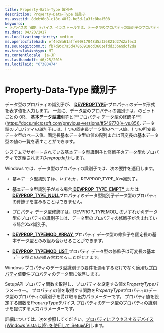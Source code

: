 ```yaml
---
title: Property-Data-Type 識別子
description: Property-Data-Type 識別子
ms.assetid: 8deb96d8-c18c-48f2-be5d-1a3fc8ba8508
keywords:
- デバイスの WDK デバイス インストールでは、データ型のプロパティの識別子のプロパティ
ms.date: 04/20/2017
ms.localizationpriority: medium
ms.openlocfilehash: ef4e2da61affe00817048d5a336821d27d2afec3
ms.sourcegitcommit: fb7d95c7a5d47860918cd3602efdd33b69dcf2da
ms.translationtype: MT
ms.contentlocale: ja-JP
ms.lasthandoff: 06/25/2019
ms.locfileid: "67380474"
---
```

# <a name="property-data-type-identifiers"></a>Property-Data-Type 識別子


データ型のプロパティの識別子が、 [ **DEVPROPTYPE**](https://docs.microsoft.com/previous-versions/ff543546(v=vs.85))-プロパティのデータ形式を表す値を入力します。 一般に、データ型のプロパティの識別子は、のビットごとの OR、 [**基本データ型識別子**](https://docs.microsoft.com/previous-versions/ff537793(v=vs.85))と[**プロパティ データ型の修飾子**](https://docs.microsoft.com/previous-versions/ff549770(v=vs.85)). データ型のプロパティの識別子には、1 つの固定長データ型のベース値、1 つの可変長データ型のベース値、固定長基本データ型の値の配列または可変長の基本データ型の値の一覧を表すことができます。

システムでサポートされている基本データ型識別子と修飾子のデータ型のプロパティで定義されます*Devpropdef.h*します。

Windows では、データ型のプロパティの識別子では、次の要件を適用します。

-   基本データ型識別子は、いずれか、DEVPROP_TYPE_*Xxx*識別子。

-   基本データ型識別子がある場合[ **DEVPROP_TYPE_EMPTY** ](https://docs.microsoft.com/windows-hardware/drivers/install/devprop-type-empty)または[ **DEVPROP_TYPE_NULL**](https://docs.microsoft.com/windows-hardware/drivers/install/devprop-type-null)プロパティのデータ型識別子データ型のプロパティの修飾子を含めることはできません。

-   プロパティ データ型修飾子は、DEVPROP_TYPEMOD_ のいずれかのデータ型のプロパティの識別子には、データ型のプロパティの修飾子が含まれている場合*Xxx*識別子。

-   [ **DEVPROP_TYPEMOD_ARRAY** ](https://docs.microsoft.com/windows-hardware/drivers/install/devprop-typemod-array)プロパティ データ型の修飾子を固定長の基本データ型とのみ組み合わせることができます。

-   [ **DEVPROP_TYPEMOD_LIST** ](https://docs.microsoft.com/windows-hardware/drivers/install/devprop-typemod-list)プロパティ データ型の修飾子は可変長の基本データ型とのみ組み合わせることができます。

Windows プロパティのデータ型識別子の要件を適用するだけでなく適用も[プロパティ値要件](property-value-requirements.md)プロパティのデータ型に依存します。

SetupAPI プロパティ関数を取得し、プロパティを設定する値を*PropertyType*パラメーター。 プロパティの値を取得する関数を*PropertyType*プロパティのデータ型のプロパティの識別子を受け取る出力パラメーターです。 プロパティ値を設定する関数を*PropertyType*デバイス プロパティのデータ型のプロパティの識別子を提供する入力パラメーターです。

詳細については、次を参照してください。[プロパティにアクセスするデバイス (Windows Vista 以降) を使用して SetupAPI](using-setupapi-to-access-device-properties--windows-vista-and-later-.md)します。

 

 





